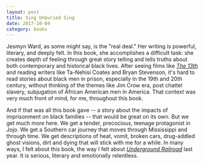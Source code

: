 ```yaml
---
layout: post
title: Sing Unburied Sing 
date: 2017-10-04
category: books
---
```


Jesmyn Ward, as some might say, is the "real deal." Her writing is powerful, literary, and deeply felt. In this book, she accomplishes a difficult task: she creates depth of feeling through great story telling and tells truths about both contemporary and historical black lives. After seeing films like <em><a href="https://letterboxd.com/samarthbhaskar/film/13th/">The 13th</a></em> and reading writers like Ta-Nehisi Coates and Bryan Stevenson, it's hard to read stories about black men in prison, especially in the 19th and 20th century, without thinking of the themes like Jim Crow era, post chattel slavery, subjugation of African American men in America. That context was very much front of mind, for me, throughout this book. 

And if that was all this book gave -- a story about the impacts of imprisonment on black families -- that would be great on its own. But we get much more here. We get a tender, precocious, teenage protagonist in Jojo. We get a Southern car journey that moves through Mississippi and through time. We get descriptions of heat, vomit, broken cars, drug-addled ghost visions, dirt and dying that will stick with me for a while. In many ways, I felt about this book, the way I felt about <em><a href="https://www.goodreads.com/review/show/1737505840?book_show_action=false&from_review_page=1">Underground Railroad</a></em> last year. It is serious, literary and emotionally relentless.